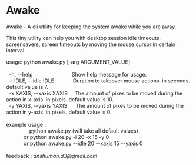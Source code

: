 # Awake
Awake - A cli utility for keeping the system awake while you are away.

This tiny utility can help you with desktop session idle timeouts, screensavers, screen timeouts by moving the mouse cursor in certain interval.

usage: python awake.py [-arg ARGUMENT_VALUE] <br />
<br />
  &nbsp;&nbsp;-h, --help                &nbsp;&nbsp;&nbsp;&nbsp;&nbsp;&nbsp;&nbsp;&nbsp;&nbsp;&nbsp;&nbsp;&nbsp;&nbsp;&nbsp;&nbsp;&nbsp;&nbsp;&nbsp;&nbsp;&nbsp;&nbsp;&nbsp;&nbsp;&nbsp;&nbsp; Show help message for usage. <br />
  &nbsp;&nbsp;-i IDLE, --idle IDLE      &nbsp;&nbsp;&nbsp;&nbsp;&nbsp;&nbsp;&nbsp;&nbsp;&nbsp;&nbsp;&nbsp; Duration to takeover mouse actions. in seconds. default value is 7. <br />
  &nbsp;&nbsp;-x XAXIS, --xaxis XAXIS   &nbsp;&nbsp;&nbsp; The amount of pixes to be moved during the action in x-axis. in pixels. default value is 10. <br />
  &nbsp;&nbsp;-y YAXIS, --yaxis YAXIS   &nbsp;&nbsp;&nbsp;&nbsp; The amount of pixes to be moved during the action in y-axis. in pixels. default value is 0. <br />
  <br />
example usage : <br />
&nbsp;&nbsp;&nbsp;&nbsp;&nbsp;&nbsp;&nbsp;&nbsp;&nbsp;&nbsp;&nbsp;&nbsp;&nbsp;&nbsp;&nbsp;&nbsp;python awake.py (will take all default values) <br />
&nbsp;&nbsp;&nbsp;&nbsp;&nbsp;&nbsp;&nbsp;&nbsp;&nbsp;&nbsp;&nbsp;&nbsp;or python awake.py -i 20 -x 15 -y 0 <br />
&nbsp;&nbsp;&nbsp;&nbsp;&nbsp;&nbsp;&nbsp;&nbsp;&nbsp;&nbsp;&nbsp;      or     python awake.py --idle 20 --xaxis 15 --yaxis 0 <br />
<br />
feedback : _anshuman.d3@gmail.com_
